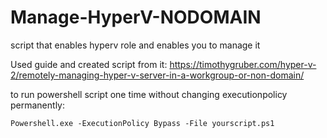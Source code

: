 # Manage-HyperV-NODOMAIN
script that enables hyperv role and enables you to manage it

Used guide and created script from it: https://timothygruber.com/hyper-v-2/remotely-managing-hyper-v-server-in-a-workgroup-or-non-domain/

to run powershell script one time without changing executionpolicy permanently:
```
Powershell.exe -ExecutionPolicy Bypass -File yourscript.ps1
```
